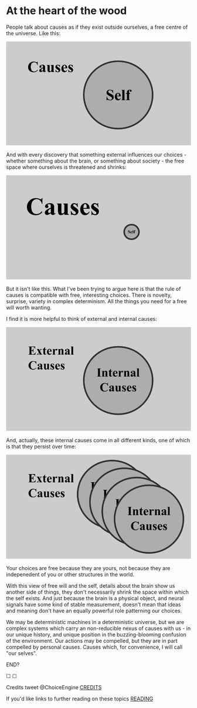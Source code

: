 # At the heart of the wood

People talk about causes as if they exist outside ourselves, a free centre of the universe. Like this:

![ ](cause1.png)

And with every discovery that something external influences our choices - whether something about the brain, or something about society - the free space where ourselves is threatened and shrinks:

![ ](cause2.png)

But it isn't like this. What I've been trying to argue here is that the rule of causes is compatible with free, interesting choices. There is novelty, surprise, variety in complex determinism. All the things you need for a free will worth wanting.

I find it is more helpful to think of external and internal causes:

![ ](cause3.png)

And, actually, these internal causes come in all different kinds, one of which is that they persist over time:

![ ](cause4.png)

Your choices are free because they are yours, not because they are indepenedent of you or other structures in the world.

With this view of free will and the self, details about the brain show us another side of things, they don't necessarily shrink the space within which the self exists. And just because the brain is a physical object, and neural signals have some kind of stable measurement, doesn't mean that ideas and meaning don't have an equally powerful role patterning our choices.

We may be deterministic machines in a deterministic universe, but we are complex systems which carry an non-reducible nexus of causes with us - in our unique history, and unique position in the buzzing-blooming confusion of the environment. Our actions may be compelled, but they are in part compelled by personal causes. Causes which, for convenience, I will call "our selves".

END?


&#9744; &#9744;

Credits tweet @ChoiceEngine [CREDITS](https://twitter.com/intent/tweet?text=@ChoiceEngine%20CREDITS)

If you'd like links to further reading on these topics [READING](https://twitter.com/intent/tweet?text=@ChoiceEngine%20READING)